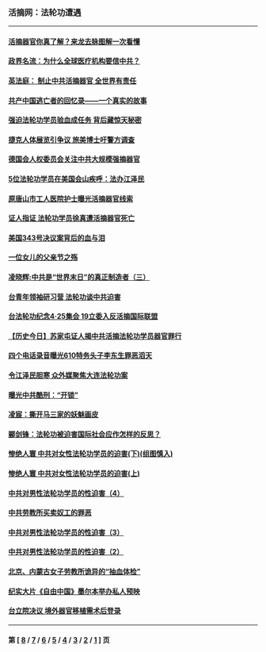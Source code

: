 ### 活摘网：法轮功遭遇
---
#### [活摘器官你真了解？来龙去脉图解一次看懂](../../pages/nf5881/n13013820.md?07120430) 
#### [政界名流：为什么全球医疗机构要信中共？](../../pages/nf5881/n11945479.md?07120430) 
#### [英法庭： 制止中共活摘器官 全世界有责任](../../pages/nf5881/n11330691.md?07120430) 
#### [共产中国逃亡者的回忆录——一个真实的故事](../../pages/nf5881/n10918649.md?07120430) 
#### [强迫法轮功学员验血成任务 背后藏惊天秘密](../../pages/nf5881/n4252384.md?07120430) 
#### [捷克人体展览引争议 旅美博士吁警方调查](../../pages/nf5881/n9429187.md?07120430) 
#### [德国会人权委员会关注中共大规模强摘器官](../../pages/nf5881/n8418950.md?07120430) 
#### [5位法轮功学员在美国会山疾呼：法办江泽民](../../pages/nf5881/n8101519.md?07120430) 
#### [原唐山市工人医院护士曝光活摘器官线索](../../pages/nf5881/n8076384.md?07120430) 
#### [证人指证 法轮功学员徐真遭活摘器官死亡](../../pages/nf5881/n8042467.md?07120430) 
#### [美国343号决议案背后的血与泪](../../pages/nf5881/n8020684.md?07120430) 
#### [一位女儿的父亲节之殇](../../pages/nf5881/n8014122.md?07120430) 
#### [凌晓辉:中共是“世界末日”的真正制造者（三）](../../pages/nf5881/n4210333.md?07120430) 
#### [台青年领袖研习营 法轮功谈中共迫害](../../pages/nf5881/n4141857.md?07120430) 
#### [台法轮功纪念4‧25集会 19立委入反活摘国际联盟](../../pages/nf5881/n4141821.md?07120430) 
#### [【历史今日】苏家屯证人揭中共活摘法轮功学员器官罪行](../../pages/nf5881/n4135912.md?07120430) 
#### [四个电话录音曝光610特务头子李东生罪恶滔天](../../pages/nf5881/n4040060.md?07120430) 
#### [令江泽民胆寒 众外媒聚焦大连法轮功案](../../pages/nf5881/n3932671.md?07120430) 
#### [曝光中共酷刑：“开锁”](../../pages/nf5881/n3889373.md?07120430) 
#### [凌宸：撕开马三家的妖魅画皮](../../pages/nf5881/n3849369.md?07120430) 
#### [郦剑锋：法轮功被迫害国际社会应作怎样的反思？](../../pages/nf5881/n3824560.md?07120430) 
#### [惨绝人寰 中共对女性法轮功学员的迫害(下)(组图慎入)](../../pages/nf5881/n3816285.md?07120430) 
#### [惨绝人寰 中共对女性法轮功学员的迫害(上)](../../pages/nf5881/n3815374.md?07120430) 
#### [中共对男性法轮功学员的性迫害（4）](../../pages/nf5881/n3769144.md?07120430) 
#### [中共劳教所买卖奴工的罪恶](../../pages/nf5881/n3769378.md?07120430) 
#### [中共对男性法轮功学员的性迫害（3）](../../pages/nf5881/n3768231.md?07120430) 
#### [中共对男性法轮功学员的性迫害（2）](../../pages/nf5881/n3767211.md?07120430) 
#### [北京、内蒙古女子劳教所诡异的“抽血体检”](../../pages/nf5881/n3753158.md?07120430) 
#### [纪实大片《自由中国》墨尔本举办私人预映](../../pages/nf5881/n3743337.md?07120430) 
#### [台立院决议 境外器官移植需术后登录](../../pages/nf5881/n3741520.md?07120430) 

---
#### 第 [ [8](./8.md?07120430) / [7](./7.md?07120430) / [6](./6.md?07120430) / [5](./5.md?07120430) / [4](./4.md?07120430) / [3](./3.md?07120430) / [2](./2.md?07120430) / [1](./1.md?07120430) ] 页
